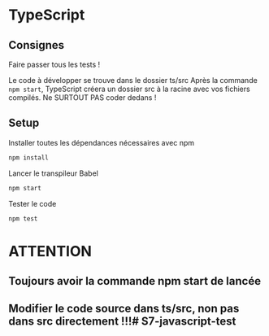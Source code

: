 # TypeScript

## Consignes
Faire passer tous les tests !

Le code à développer se trouve dans le dossier ts/src
Après la commande ```npm start```, TypeScript créera un dossier src à la racine avec vos fichiers compilés. Ne SURTOUT PAS coder dedans !

## Setup 
Installer toutes les dépendances nécessaires avec npm
```bash
npm install
```
Lancer le transpileur Babel 
```bash
npm start
```

Tester le code
```bash
npm test
```

# ATTENTION
## Toujours avoir la commande npm start de lancée
## Modifier le code source dans ts/src, non pas dans src directement !!!# S7-javascript-test

